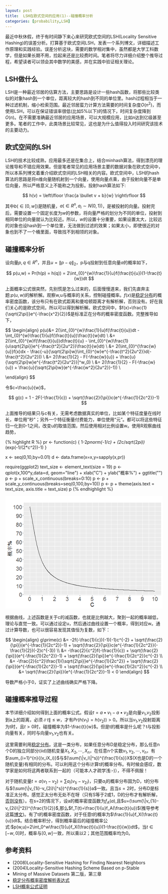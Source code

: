 ```yaml
---
layout: post
title:  LSH在欧式空间的应用(1)--碰撞概率分析
categories: [probability,LSH]
---
```


最近中秋休假，终于有时间静下来心来研究欧式空间的LSH(Locality Sensitive Hashing)的误差分析。打算基于欧式空间LSH，发表一个系列博文，详细描述工作原理和实践经验。误差分析这块，需要的数学相对集中，虽然都是大学工科数学，但是如果长期不用，捡起来还是比较费时间。笔者将尽力详细介绍整个推导过程，希望读者可以领会其中数学的美感，并在实践中验证相关理论。

## LSH做什么

LSH是一种最近邻居的估算方法，主要思路是设计一些hash函数，将那些比较类似的对象hash到一个单位，距离较大的hash到不同的单位里。hash过程相当于一种过滤机制，缩小检索范围。最近邻居蛮力计算方法需要的时间复杂度$O(n^2)$，而使用LSH，可以在保证错误率很低(比如5%以下)的情况下，时间复杂度降到$O(n)$。在不需要准确最近邻居的应用场景，可以大规模应用，比如$n$达到亿级甚至更多。笔者的工作中，此类场景比较常见，这也是为什么值得投入时间研究该技术的主要动力。


## 欧式空间的LSH

LSH的技术比较成熟，应用最多还是在集合上，结合minhash算法，得到漂亮的理论推导和不错应用效果。但是笔者常见的应用场景主要的数据对象在欧式空间中，所以本系列博文着重介绍欧式空间的LSH相关的内容。欧式空间中，LSH的hash算法的思路是将n维向量随机射到一个向量，使用向量点乘，由于投射向量不是单位向量，所以严格意义上不能称之为投影。投射hash算法如下:

$$
	h(v) = \left\lfloor \frac{a \bullet v + b}{w} \right\rfloor
$$

其中$b(\in [0,w])$是随机量，$a (\in R^n,a_i \sim N(0,1))$，是被投射的向量。投射完后，需要设置一个固定长度为$w$的参数，将向量严格的划分为不同的单位，投射到相同单位的向量就认为比较近。所以，$w$的设置十分重要，如果设置太大，比较远的对象也设hash到一个单位里，无法做到过滤的效果；如果太小，即使很近的对象也到不了一个桶里面，导致找不到相领的对象。

## 碰撞概率分析

设向量$p,q \in R^n$，并且$u=\lVert p-q\rVert_2$，p与q投射到任意向量$a$的概率如下，

$$
	p(u,w) = Pr(h(p) = h(q)) = 2\int_{0}^{w}\frac{1}{u}f(\frac{t}{u})(1-\frac{t}{w})dt
$$

上面概率公式很突然，先别慌是怎么过来的，后面慢慢道来，我们先直奔主题:$p(u,w)$的解析解。观察w,u与概率的关系，控制碰撞概率。$f(x)$是[稳定分布](https://zh.wikipedia.org/wiki/%E7%A8%B3%E5%AE%9A%E5%88%86%E5%B8%83)的概率密度函数，该分布只有在欧式距离和曼哈顿距离才有解析解，否则没有。好在我们关心的是欧式空间，所以可以得到解析解。欧式空间中，$f(x)=\frac{1}{\sqrt{2\pi}}e^{-\frac{x^2}{2}}$是标准正在分布的概率密度函数。完整推导如下，


$$
\begin{align}
	p(u)&= 2(\int_{0}^{w}\frac{1}{u}f(\frac{t}{u})dt - \int_{0}^{w}\frac{1}{u}f(\frac{t}{u})\frac{t}{w}dt) \\
        &= 2(\int_{0}^{w}f(\frac{t}{u})d\frac{t}{u} - \int_{0}^{w}\frac{1}{u\sqrt{2\pi}}e^{-\frac{t^2}{2u^2}}\frac{t}{w}dt) \\
        &= 2(\int_{0}^{\frac{w}{u}}f(x)dx - \frac{-u}{\sqrt{2\pi}w}\int_{0}^{w}e^{-\frac{t^2}{2u^2}}d(-\frac{t^2}{2u^2})) \\
        &= 2(\frac{1}{2} - F(-\frac{w}{u}) + \frac{u}{\sqrt{2\pi}w}e^{-\frac{t^2}{2u^2}}|^w_0) \\
        &= 2(\frac{1}{2} - F(-\frac{w}{u}) + \frac{u}{\sqrt{2\pi}w}(e^{-\frac{w^2}{2u^2}}-1)) \\

\end{align}
$$

令$c=\frac{u}{w}$，

$$
	g(c) = 1 - 2F(-\frac{1}{c}) + \sqrt{\frac{2}{\pi}}c(e^{-\frac{1}{2c^2}}-1)
$$

上面推导的结果只与c有关，无需考虑数据真实的单位，比如某个特征度量在线时长，单位用"秒"；另外一个特征衡量付费能力，单位使用“元”。都可以将这些特征归一化到0-1之间，改变u的取值范围，然后使用相对比例设置w。使用R观察曲线趋势，

{% highlight R %}
pr <- function(c) {
  1-2*pnorm(-1/c) + (2*c/sqrt(2*pi))*(exp(-1/(2*c^2))-1)
}

x <- seq(0,10,by=0.01)
d <- data.frame(x=x,y=sapply(x,pr))

require(ggplot2)
text_size <- element_text(size = 19)
p <- qplot(x,100*y,data=d, geom="line") + xlab("C") + ylab("概率%") + ggtitle("")
p <- p + scale_x_continuous(breaks=0:10)
p <- p + scale_y_continuous(breaks=seq(0,100,by=10))
p <- p + theme(axis.text = text_size,  axis.title = text_size)
p
{% endhighlight %}

<div align='center'>
	<img src="\img\prob_with_c_lsh.png"/>
</div>


根据曲线，上述函数是关于c的减函数，也就是比例越大，聚到一起的概率越低，理论与直觉一致。可以通过设定u，然后通过曲线设置一个概率，得到对应w。通过计算导数，也可以很容易发现其值恒为复数，如下：

$$
	\begin{align}
		g\prime(c) &= -2f(-\frac{1}{c})(-1)(-1)c^{-2} + \sqrt{\frac{2}{\pi}}(e^{-\frac{1}{2c^2}}-1) + \sqrt{\frac{2}{\pi}}c(e^{-\frac{1}{2c^2}}(-\frac{1}{2})(-2)c^{-3}) \\
				   &= -\frac{2}{c^2}f(-\frac{1}{c}) + \sqrt{\frac{2}{\pi}}(e^{-\frac{1}{2c^2}}-1) + \sqrt{\frac{2}{\pi}}e^{-\frac{1}{2c^2}}c^{-2} \\
				   &= -\frac{2}{c^2}\frac{1}{\sqrt{2\pi}}e^{-\frac{1}{2c^2}} + \sqrt{\frac{2}{\pi}}(e^{-\frac{1}{2c^2}}-1) + \sqrt{\frac{2}{\pi}}e^{-\frac{1}{2c^2}}c^{-2} \\
				   &= \sqrt{\frac{2}{\pi}}(e^{-\frac{1}{2c^2}}-1) < 0
	\end{align}
$$

导数严格小于0，证实了上述曲线确实严格下降。

## 碰撞概率推导过程

本节详细介绍如何得到上面的概率公式。假设$t=a\bullet v_1 - a \bullet v_2$是向量$v_1$,$v_2$投影到a上的距离，必须$\|t\| \le w$，才有$Pr(h(v_1) = h(v_2)) > 0$。所以当$v_1$,$v_2$投射距离为t时，且$t>0$时，碰撞概率为$1-\frac{t}{w}$。但是t的概率是什么呢？t与投影向量有关，同时与向量$v_1$,$v_2$也有关。

这里需要利用[稳定分布](https://zh.wikipedia.org/wiki/%E7%A8%B3%E5%AE%9A%E5%88%86%E5%B8%83)。这是一类分布，如果任意分布D是稳定分布，那么任意n个D的独立同部分(iid)随机变量$X_1,X_2,\cdots,X_n$，在任意n个实数$v_1,v_2,\cdots,v_n$，有$\sum_{i=1}^{n}{(v_iX_i)}$与$(\sum{\|v_i\|^s})^{\frac{1}{s}}X$(X也是D的一个随机变量)有相同的分布。可以利用这个分布计算t的概率分布。有时候会感叹，数学家是如何将这两者联系到一起的（可能本人才疏学浅:-)），不得不佩服！

对于随机变量$t=a(v_1-v_2)=\sum{a_i(v_{1i}-v_{2i})}$，只要$a_i$的概率分布固为D，t的分布与$(\sum{\|v_{1i}-v_{2i}\|^s})^{\frac{1}{s}}a$一致。且当$s=2$时，分布D是标准正太分布。感觉正太分布无处不在呀（只有S等于2或1，D的分布才有解析解，[否则没有](http://www.swarmagents.cn/bs/files/jake2011616211724.pdf)）。在s=2的情况下，设a的概率密度函数为$f_A(a)$,且$u=(\sum{\|v_{1i}-v_{2i}\|^2})^{\frac{1}{2}}$,那么$f_T(t)=\frac{1}{u}f_A(\frac{t}{u})$(推导参考这篇[博文](/probability/2016/09/04/probability-density-function.html))。有了t的概率密度函数，对于任意t的概率为$\frac{1}{u}f_X(\frac{t}{u})dt$。结合概率积分，得到概率最后的碰撞概率公式:$p(w,u)=2\int_0^w\frac{1}{u}f_X(\frac{t}{u})(1-\frac{t}{w})dt$，当$t \in [-w,0]$时，概率与$[0,w]$一致，所以乘以2；其他范围概率均为0。

## 参考资料

* (2008)Locality-Sensitive Hashing for Finding Nearest Neighbors
* (2004)Locality-Sensitive Hashing Scheme Based on p-Stable
* Mining of Massive Datasets 第二版，第三章
* [稳定分布概率密度解析表达式](http://www.swarmagents.cn/bs/files/jake2011616211724.pdf)
* [LSH概率公式证明](http://blog.sina.com.cn/s/blog_67914f2901019p3v.html)
